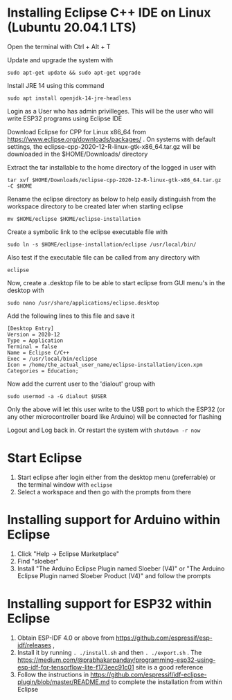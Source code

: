 # Installing Eclipse C++ IDE on Linux (Lubuntu 20.04.1 LTS)

Open the terminal with Ctrl + Alt + T

Update and upgrade the system with 

`sudo apt-get update && sudo apt-get upgrade`

Install JRE 14 using this command

`sudo apt install openjdk-14-jre-headless`

Login as a User who has admin privilleges. This will be the user who will write ESP32 programs using Eclipse IDE 

Download Eclipse for CPP for Linux x86_64 from https://www.eclipse.org/downloads/packages/ . On systems with default settings, the eclipse-cpp-2020-12-R-linux-gtk-x86_64.tar.gz will be downloaded in the $HOME/Downloads/ directory

Extract the tar installable to the home directory of the logged in user with

`tar xvf $HOME/Downloads/eclipse-cpp-2020-12-R-linux-gtk-x86_64.tar.gz -C $HOME`

Rename the eclipse directory as below to help easily distinguish from the workspace directory to be created later when starting eclipse

`mv $HOME/eclipse $HOME/eclipse-installation`

Create a symbolic link to the eclipse executable file with

`sudo ln -s $HOME/eclipse-installation/eclipse /usr/local/bin/`

Also test if the executable file can be called from any directory with

`eclipse`

Now, create a .desktop file to be able to start eclipse from GUI menu's in the desktop with

`sudo nano /usr/share/applications/eclipse.desktop`

Add the following lines to this file and save it

```
[Desktop Entry]
Version = 2020‑12
Type = Application
Terminal = false
Name = Eclipse C/C++
Exec = /usr/local/bin/eclipse
Icon = /home/the_actual_user_name/eclipse-installation/icon.xpm
Categories = Education;
```

Now add the current user to the 'dialout' group with

`sudo usermod -a -G dialout $USER`

Only the above will let this user write to the USB port to which the ESP32 (or any other microcontroller board like Arduino) will be connected for flashing

Logout and Log back in. Or restart the system with `shutdown -r now`

# Start Eclipse

1. Start eclipse after login either from the desktop menu (preferrable) or the terminal window with `eclipse`
1. Select a workspace and then go with the prompts from there

# Installing support for Arduino within Eclipse

1. Click "Help -> Eclipse Marketplace"
1. Find "sloeber"
1. Install "The Arduino Eclipse Plugin named Sloeber (V4)" or "The Arduino Eclipse Plugin named Sloeber Product (V4)" and follow the prompts

# Installing support for ESP32 within Eclipse
1. Obtain ESP-IDF 4.0 or above from https://github.com/espressif/esp-idf/releases , 
1. Install it by running `. ./install.sh` and then `. ./export.sh` . The https://medium.com/@prabhakarpanday/programming-esp32-using-esp-idf-for-tensorflow-lite-f173eec91c01 site is a good reference
1. Follow the instructions in https://github.com/espressif/idf-eclipse-plugin/blob/master/README.md to complete the installation from within Eclipse







